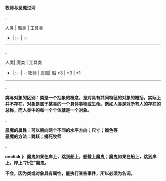 **牧师与恶魔过河**

**.**

人类 | 魔类 | 工具类 
- | :-: | -: 
--------------------- 
**.**

人类| 魔类 | 工具类 
- | :-: | -: 
  牧师 | 恶魔| 船 
  *3 | *3 | *1 
--------------------- 

**.**

**类与对象的区别：类是一个抽象的概念，是对具有共同特征的对象的概括，实际上并不存在，对象是属于某类的一个具体事物或生命。例如人类是对所有人的存在的总称，而人类中的每一个个体就是一个对象。**

**.**

**恶魔的属性：可以朝向两个不同的水平方向；尺寸；颜色等  
恶魔的方法：跳跃；捅死牧师**

**.**

**onclick 》 魔鬼如果在岸上，跳到船上，船载上魔鬼；魔鬼如果在船上，跳到岸上，岸上“托住”魔鬼。**

**不会，因为类或对象具有属性，能执行某些事件，所以必须为名词。**